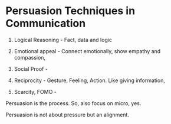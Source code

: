 # Persuasion Techniques in Communication

1. Logical Reasoning - Fact, data and logic
    
2. Emotional appeal - Connect emotionally, show empathy and compassion,
    
3. Social Proof -
    
4. Reciprocity - Gesture, Feeling, Action. Like giving information,
    
5. Scarcity, FOMO -
    

Persuasion is the process. So, also focus on micro, yes.

Persuasion is not about pressure but an alignment.